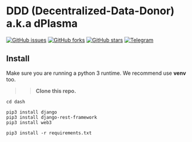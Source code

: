 # DDD (Decentralized-Data-Donor) a.k.a dPlasma

[![GitHub issues](https://img.shields.io/github/issues/itsencrypted/dPlasma_API?logo=issues&style=flat-square)](https://github.com/itsencrypted/dPlasma_API/issues)
[![GitHub forks](https://img.shields.io/github/forks/itsencrypted/dPlasma_API-pj?logo=forks&style=flat-square)](https://github.com/itsencrypted/dPlasma_API/network)
[![GitHub stars](https://img.shields.io/github/stars/itsencrypted/dPlasma_API?color=yellow&logo=stars&style=flat-square)](https://github.com/itsencrypted/dPlasma_API/stargazers)
[![Telegram](https://img.shields.io/badge/telegram-%40iramaro-9cf)](https://t.me/iramaro)&nbsp;

## Install

Make sure you are running a python 3 runtime. We recommend use **venv** too.

>> **Clone this repo.**

```
cd dash

pip3 install django
pip3 install django-rest-framework
pip3 install web3

pip3 install -r requirements.txt
```
